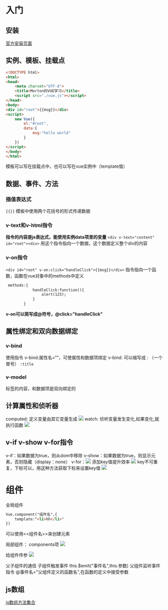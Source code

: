 # 入门

## 安装
[官方安装页面](https://cn.vuejs.org/v2/guide/installation.html "官方安装页面")
## 实例、模板、挂载点
```html
<!DOCTYPE html>
<html>
<head>
    <meta charset="UTF-8">
    <title>Morton的VUE学习</title>
    <script src="./vue.js"></script>
</head>
<body>
<div id="root">{{msg}}</div>
<script>
    new Vue({
        el:"#root",
        data:{
            msg:"hello world"
        }
    })
</script>
</body>
</html>
```
模板可以写在挂载点中，也可以写在vue实例中（template值）
## 数据、事件、方法
### 插值表达式
`{{}}`
模板中使用两个花括号的形式传递数据 
### v-text和v-html指令
**指令的内容是js表达式，能使用实例data项里的变量**
`<div v-text="content" id="root"><div>`
用这个指令指向一个数据，这个数据定义整个div的内容
### v-on指令
`<div id="root" v-on:click="handleClick">{{msg}}</div>`
指令指向一个函数，函数在vue对象中的methods中定义
```html
 methods:{
            handleClick:function(){
                alert(123);
            }
        }
```
**v-on可以简写成@符号，@click="handleClick"**
## 属性绑定和双向数据绑定
### v-bind
使用指令 v-bind:属性名=“”，可使属性和数据项绑定
v-bind: 可以缩写成 : （一个冒号）
`:title`
### v-model
标签的内容，和数据项是双向绑定的
## 计算属性和侦听器
computed:
定义变量由其它变量生成
![](http://120.79.159.236/wp-content/uploads/2020/01/10f647e799744d229a94c0f871556f32.png)
watch:
侦听变量发生变化,如果变化,就执行函数
![](http://120.79.159.236/wp-content/uploads/2020/01/e1ecf889e3f334e7c0b78eb8d95c2e80.png)
## v-if v-show v-for指令
v-if：如果数据为true，则从dom中移除
v-show：如果数据为true，则显示元素，否则隐藏（display：none）
v-for：![](http://120.79.159.236/wp-content/uploads/2020/01/85e1fe57edc370341d4ef89cbd9f0ba0.png)
添加key值提升效率
![](http://120.79.159.236/wp-content/uploads/2020/01/51e3c8a01b944113399af32bd608c61d.png)
key不可重复，下标可以，用这种方法获取下标来设置key值
![](http://120.79.159.236/wp-content/uploads/2020/01/05d1a023ec35da035dfa4037f6d55d56.png)
# 组件
全局组件
```html
Vue.component("组件名",{
	template:"<li>hh</li>"
})
```
可以使用<<组件名>>来创建元素

局部组件：
components项
![](http://120.79.159.236/wp-content/uploads/2020/01/5a8e0d9c202182b7b9f450cd8cbc05c2.png)

给组件传参
![](http://120.79.159.236/wp-content/uploads/2020/01/568a10fc960936b56bf579657b00b208.png)

父子组件的通信
子组件触发事件
this.$emit("事件名",this.参数)
父组件监听事件
指令 @事件名="父组件定义的函数名",在函数的定义中接受参数

## js数组
[js数组方法集合](https://blog.csdn.net/weixin_44477401/article/details/88687024)